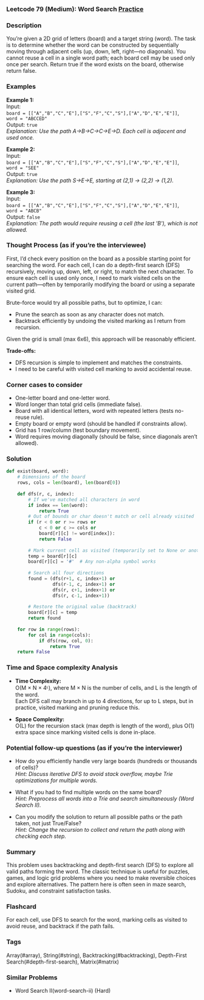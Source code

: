 ### Leetcode 79 (Medium): Word Search [Practice](https://leetcode.com/problems/word-search)

### Description  
You’re given a 2D grid of letters (board) and a target string (word). The task is to determine whether the word can be constructed by sequentially moving through adjacent cells (up, down, left, right—no diagonals). You cannot reuse a cell in a single word path; each board cell may be used only once per search. Return true if the word exists on the board, otherwise return false.

### Examples  

**Example 1:**  
Input:  
`board = [["A","B","C","E"],["S","F","C","S"],["A","D","E","E"]]`,  
`word = "ABCCED"`  
Output: `true`  
*Explanation: Use the path A→B→C→C→E→D. Each cell is adjacent and used once.*

**Example 2:**  
Input:  
`board = [["A","B","C","E"],["S","F","C","S"],["A","D","E","E"]]`,  
`word = "SEE"`  
Output: `true`  
*Explanation: Use the path S→E→E, starting at (2,1) → (2,2) → (1,2).*

**Example 3:**  
Input:  
`board = [["A","B","C","E"],["S","F","C","S"],["A","D","E","E"]]`,  
`word = "ABCB"`  
Output: `false`  
*Explanation: The path would require reusing a cell (the last 'B'), which is not allowed.*

### Thought Process (as if you’re the interviewee)  
First, I’d check every position on the board as a possible starting point for searching the word. For each cell, I can do a depth-first search (DFS) recursively, moving up, down, left, or right, to match the next character. To ensure each cell is used only once, I need to mark visited cells on the current path—often by temporarily modifying the board or using a separate visited grid.

Brute-force would try all possible paths, but to optimize, I can:
- Prune the search as soon as any character does not match.
- Backtrack efficiently by undoing the visited marking as I return from recursion.

Given the grid is small (max 6x6), this approach will be reasonably efficient.

**Trade-offs:**  
- DFS recursion is simple to implement and matches the constraints.
- I need to be careful with visited cell marking to avoid accidental reuse.

### Corner cases to consider  
- One-letter board and one-letter word.
- Word longer than total grid cells (immediate false).
- Board with all identical letters, word with repeated letters (tests no-reuse rule).
- Empty board or empty word (should be handled if constraints allow).
- Grid has 1 row/column (test boundary movement).
- Word requires moving diagonally (should be false, since diagonals aren’t allowed).

### Solution

```python
def exist(board, word):
    # Dimensions of the board
    rows, cols = len(board), len(board[0])
    
    def dfs(r, c, index):
        # If we've matched all characters in word
        if index == len(word):
            return True
        # Out of bounds or char doesn't match or cell already visited
        if (r < 0 or r >= rows or
            c < 0 or c >= cols or
            board[r][c] != word[index]):
            return False
        
        # Mark current cell as visited (temporarily set to None or another symbol)
        temp = board[r][c]
        board[r][c] = '#'  # Any non-alpha symbol works
        
        # Search all four directions
        found = (dfs(r+1, c, index+1) or
                 dfs(r-1, c, index+1) or
                 dfs(r, c+1, index+1) or
                 dfs(r, c-1, index+1))
        
        # Restore the original value (backtrack)
        board[r][c] = temp
        return found
    
    for row in range(rows):
        for col in range(cols):
            if dfs(row, col, 0):
                return True
    return False
```

### Time and Space complexity Analysis  

- **Time Complexity:**  
  O(M × N × 4ᴸ), where M × N is the number of cells, and L is the length of the word.  
  Each DFS call may branch in up to 4 directions, for up to L steps, but in practice, visited marking and pruning reduce this.

- **Space Complexity:**  
  O(L) for the recursion stack (max depth is length of the word), plus O(1) extra space since marking visited cells is done in-place.

### Potential follow-up questions (as if you’re the interviewer)  

- How do you efficiently handle very large boards (hundreds or thousands of cells)?  
  *Hint: Discuss iterative DFS to avoid stack overflow, maybe Trie optimizations for multiple words.*

- What if you had to find multiple words on the same board?  
  *Hint: Preprocess all words into a Trie and search simultaneously (Word Search II).*

- Can you modify the solution to return all possible paths or the path taken, not just True/False?  
  *Hint: Change the recursion to collect and return the path along with checking each step.*

### Summary
This problem uses backtracking and depth-first search (DFS) to explore all valid paths forming the word. The classic technique is useful for puzzles, games, and logic grid problems where you need to make reversible choices and explore alternatives. The pattern here is often seen in maze search, Sudoku, and constraint satisfaction tasks.


### Flashcard
For each cell, use DFS to search for the word, marking cells as visited to avoid reuse, and backtrack if the path fails.

### Tags
Array(#array), String(#string), Backtracking(#backtracking), Depth-First Search(#depth-first-search), Matrix(#matrix)

### Similar Problems
- Word Search II(word-search-ii) (Hard)